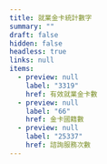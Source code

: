 ```yaml
---
title: 就業金卡統計數字
summary: ""
draft: false
hidden: false
headless: true
links: null
items:
  - preview: null
    label: "3319"
    href: 有效就業金卡數
  - preview: null
    label: "66"
    href: 金卡國籍數
  - preview: null
    label: "25337"
    href: 諮詢服務次數
---
```

